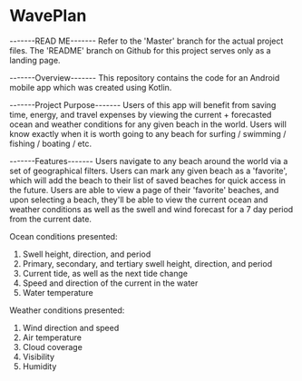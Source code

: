 # WavePlan
-------READ ME-------
Refer to the 'Master' branch for the actual project files. The 'README' branch on Github for this project serves only as a landing page.

-------Overview-------
This repository contains the code for an Android mobile app which was created using Kotlin. 

-------Project Purpose-------
Users of this app will benefit from saving time, energy, and travel expenses by viewing the current + forecasted ocean and weather conditions for any given beach in the world. Users will know exactly when it is worth going to any beach for surfing / swimming / fishing / boating / etc. 

-------Features-------
Users navigate to any beach around the world via a set of geographical filters. 
Users can mark any given beach as a 'favorite', which will add the beach to their list of saved beaches for quick access in the future. 
Users are able to view a page of their 'favorite' beaches, and upon selecting a beach, they'll be able to view the current ocean and weather conditions as well as the swell and wind forecast for a 7 day period from the current date.

Ocean conditions presented:
1. Swell height, direction, and period
2. Primary, secondary, and tertiary swell height, direction, and period
3. Current tide, as well as the next tide change
4. Speed and direction of the current in the water
5. Water temperature

Weather conditions presented:
1. Wind direction and speed
2. Air temperature
3. Cloud coverage
4. Visibility
5. Humidity
